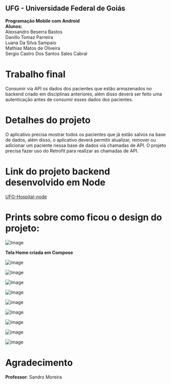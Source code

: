 ## UFG - Universidade Federal de Goiás<br/>
**Programação Mobile com Android**<br/>
**Alunos:**<br/>
Alexsandro Beserra Bastos<br/>
Danillo Tomaz Parreira<br/>
Luana Da Silva Sampaio<br/>
Mathias Matos de Oliveira<br/>
Sergio Castro Dos Santos Sales Cabral<br/>

# Trabalho final

Consumir via API os dados dos pacientes que estão armazenados no backend criado em disciplinas anteriores, além disso deverá ser feito uma autenticação antes de consumir esses dados dos pacientes.

# Detalhes do projeto 
O aplicativo precisa mostrar todos os pacientes que já estão salvos na base de dados, além disso, o aplicativo deverá permitir atualizar, remover ou adicionar um paciente nessa base de dados via chamadas de API. O projeto precisa fazer uso do Retrofit para realizar as chamadas de API.

# Link do projeto backend desenvolvido em Node
[UFG-Hospital-node](https://github.com/UFG-GrupoAzul/UFG-Hospital-node)

# Prints sobre como ficou o design do projeto:

![Image](https://github.com/user-attachments/assets/28a25044-0c92-4861-9226-d2556af7a7f1) <br/>

**Tela Home criada em Compose**<br/>

![image](https://github.com/user-attachments/assets/b42a2359-ccc9-47aa-8c18-a0283d2f8aa0)

![Image](https://github.com/user-attachments/assets/610c96a0-cf19-4dc7-a507-7430154e91ee)

![Image](https://github.com/user-attachments/assets/1ef8793b-13c1-4c69-be58-9a8252e21f65)

![Image](https://github.com/user-attachments/assets/72147062-bdf8-412b-8a1c-9cf2f5ce65f0)

![image](https://github.com/user-attachments/assets/a1dedebd-66ee-48ed-af59-9665aa2e8cbb)

![Image](https://github.com/user-attachments/assets/9c7cf48e-def4-43c6-bc88-fd0c0955889b)

![image](https://github.com/user-attachments/assets/5ba74509-7026-49f3-8804-f9fb2bf456bc)

![image](https://github.com/user-attachments/assets/c2315662-5309-4913-908f-a1e564c9aa8a)

![image](https://github.com/user-attachments/assets/ff84603a-621f-4211-9a10-9ce3566ffd56)

# Agradecimento
**Professor**: Sandro Moreira
